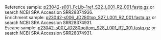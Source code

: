 Reference sample: [p23042-s001_FcLib-1ref_S22_L001_R2_001.fastq.gz](https://www.ncbi.nlm.nih.gov/sra/SRX23979935[accn]) or search NCBI SRA Accession SRR28374936.<br>
Enrichment sample: [p23042-s006_JD280top_S27_L001_R2_001.fastq.gz](https://www.ncbi.nlm.nih.gov/sra/SRX23979940[accn]) or search NCBI SRA Accession SRR28374931.<br>
Escape sample: [p23042-s007_JD280bottom_S28_L001_R2_001.fastq.gz](https://www.ncbi.nlm.nih.gov/sra/SRX23979940[accn]) or search NCBI SRA Accession SRR28374931.<br>
